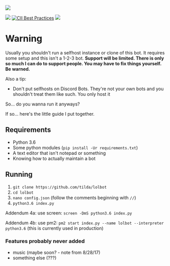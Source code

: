 
![](https://i-made.theworstme.me/ea0ad4.png)

[![](https://img.shields.io/badge/discord-server-7289DA.svg)](https://discord.gg/PEW4wx9) [![CII Best Practices](https://bestpractices.coreinfrastructure.org/projects/772/badge)](https://bestpractices.coreinfrastructure.org/projects/772)
[<img src="https://lold.s-ul.eu/OC314kET">](https://discordapp.com/api/oauth2/authorize?client_id=272549225454239744&scope=bot&permissions=0)

# Warning
Usually you shouldn't run a selfhost instance or clone of this bot. It requires some setup and this isn't a 1-2-3 bot. **Support will be limited. There is only so much I can do to support people. You may have to fix things yourself. Be warned.**

Also a tip:
  - Don't put selfhosts on Discord Bots. They're not your own bots and you shouldn't treat them like such. You only host it

So... do you wanna run it anyways?

If so... here's the little guide I put together.

## Requirements

- Python 3.6
- Some python modules (`pip install -Ur requirements.txt`)
- A text editor that isn't notepad or something
- Knowing how to actually maintain a bot

## Running

1. `git clone https://github.com/tilda/lolbot`
2. `cd lolbot`
3. `nano config.json` (follow the comments beginning with `//`)
4. `python3.6 index.py` 

Addendum 4a: use screen: `screen -DmS python3.6 index.py`

Addendum 4b: use pm2: `pm2 start index.py --name lolbot --interpreter python3.6` (this is currently used in production)

### Features probably never added
- music (maybe soon? - note from 8/28/17)
- something else (???)
